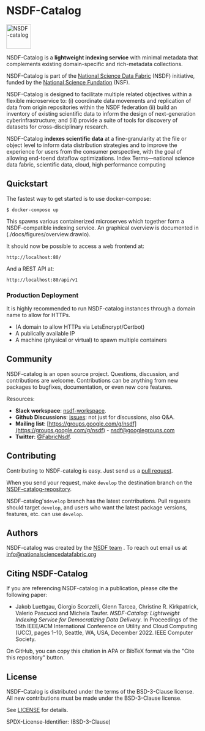# NSDF-Catalog

<img src="https://nationalsciencedatafabric.org/assets/images/logo.png" width="64" valign="middle" alt="NSDF-catalog" width="200"/>  

NSDF-Catalog is a **lightweight indexing service** with minimal metadata that complements existing domain-specific and rich-metadata collections. 

NSDF-Catalog is part of the [National Science Data Fabric](https://nationalsciencedatafabric.org) (NSDF) initiative, funded by  the [National Science Fundation](https://www.nsf.gov/) (NSF).

NSDF-Catalog is designed to facilitate multiple related objectives within a flexible microservice to: (i) coordinate data movements and replication of data from origin repositories within the NSDF federation (ii) build an inventory of existing scientific data to inform the design of next-generation cyberinfrastructure; and (iii) provide a suite of tools for discovery of datasets for cross-disciplinary research. 

NSDF-Catalog **indexes scientific data** at a fine-granularity at the file or object level to inform data distribution strategies and to improve the experience for users from the consumer perspective, with the goal of allowing end-toend dataflow optimizations. Index Terms—national science data fabric, scientific data, cloud, high performance computing


## Quickstart

The fastest way to get started is to use docker-compose:

    $ docker-compose up

This spawns various containerized microserves which together form a NSDF-compatible indexing service.
An graphical overview is documented in (./docs/figures/overview.drawio).

It should now be possible to access a web frontend at:

    http://localhost:80/

And a REST API at:

    http://localhost:80/api/v1


### Production Deployment

It is highly recommended to run NSDF-catalog instances through a domain name to allow for HTTPs.

 * (A domain to allow HTTPs via LetsEncrypt/Certbot)
 * A publically available IP
 * A machine (physical or virtual) to spawn multiple containers


## Community

NSDF-catalog is an open source project.  Questions, discussion, and
contributions are welcome. Contributions can be anything from new
packages to bugfixes, documentation, or even new core features.

Resources:

* **Slack workspace**: [nsdf-workspace](https://nsdf-workspace.slack.com/).
* **Github Discussions**: [issues](https://github.com/nsdf-fabric/nsdf-catalog/issues): not just for discussions, also Q&A.
* **Mailing list**: [https://groups.google.com/g/nsdf](https://groups.google.com/g/nsdf) -   nsdf@googlegroups.com
* **Twitter**: [@FabricNsdf](https://twitter.com/FabricNsdf). 

Contributing
------------
Contributing to NSDF-catalog is easy.   Just send us a [pull request](https://help.github.com/articles/using-pull-requests/). 

When you send your request, make ``develop`` the destination branch on the [NSDF-catalog-repository](https://github.com/nsdf-fabric/nsdf-catalog).

NSDF-catalog's`develop` branch has the latest contributions. Pull requests
should target `develop`, and users who want the latest package versions,
features, etc. can use `develop`.

## Authors

NSDF-catalog was created by the [NSDF team](https://nationalsciencedatafabric.org/contributors.html) . To reach out email us at [info@nationalsciencedatafabric.org](email:info@nationalsciencedatafabric.org)

## Citing NSDF-Catalog

If you are referencing NSDF-catalog in a publication, please cite the following paper:

- Jakob Luettgau, Giorgio Scorzelli, Glenn Tarcea, Christine R. Kirkpatrick, Valerio Pascucci and Michela Taufer. *NSDF-Catalog: Lightweight Indexing Service for Democratizing Data Delivery*. In Proceedings of the 15th IEEE/ACM International Conference on Utility and Cloud Computing (UCC), pages 1–10, Seattle, WA, USA, December 2022. IEEE Computer Society.

On GitHub, you can copy this citation in APA or BibTeX format via the "Cite this repository" button.  

## License

NSDF-Catalog is distributed under the terms of the BSD-3-Clause license.
All new contributions must be made under the BSD-3-Clause license.

See [LICENSE](https://github.com/nsdf-fabric/nsdf-catalog/blob/main/LICENSE) for details.

SPDX-License-Identifier: (BSD-3-Clause)


